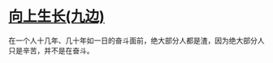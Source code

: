 # [向上生长(九边)](https://github.com/Luckyyyyyyy/phh-blog/issues/22)

在一个人十几年、几十年如一日的奋斗面前，绝大部分人都是渣，因为绝大部分人只是辛苦，并不是在奋斗。